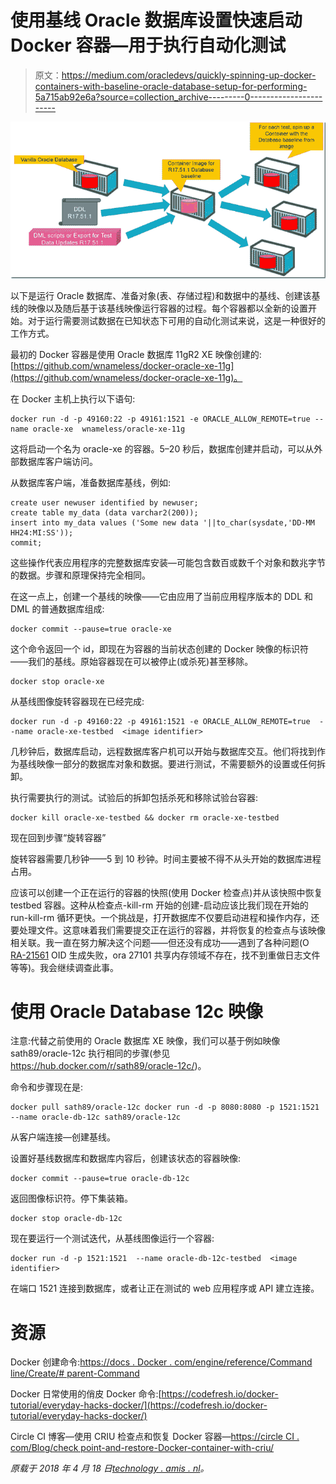 # 使用基线 Oracle 数据库设置快速启动 Docker 容器—用于执行自动化测试

> 原文：<https://medium.com/oracledevs/quickly-spinning-up-docker-containers-with-baseline-oracle-database-setup-for-performing-5a715ab92e6a?source=collection_archive---------0----------------------->

![](img/dec8ac7314ed89428eadaf90984fa83f.png)

以下是运行 Oracle 数据库、准备对象(表、存储过程)和数据中的基线、创建该基线的映像以及随后基于该基线映像运行容器的过程。每个容器都以全新的设置开始。对于运行需要测试数据在已知状态下可用的自动化测试来说，这是一种很好的工作方式。

最初的 Docker 容器是使用 Oracle 数据库 11gR2 XE 映像创建的:[https://github.com/wnameless/docker-oracle-xe-11g](https://github.com/wnameless/docker-oracle-xe-11g)。

在 Docker 主机上执行以下语句:

```
docker run -d -p 49160:22 -p 49161:1521 -e ORACLE_ALLOW_REMOTE=true --name oracle-xe  wnameless/oracle-xe-11g
```

这将启动一个名为 oracle-xe 的容器。5–20 秒后，数据库创建并启动，可以从外部数据库客户端访问。

从数据库客户端，准备数据库基线，例如:

```
create user newuser identified by newuser; 
create table my_data (data varchar2(200)); 
insert into my_data values ('Some new data '||to_char(sysdate,'DD-MM HH24:MI:SS')); 
commit;
```

这些操作代表应用程序的完整数据库安装—可能包含数百或数千个对象和数兆字节的数据。步骤和原理保持完全相同。

在这一点上，创建一个基线的映像——它由应用了当前应用程序版本的 DDL 和 DML 的普通数据库组成:

```
docker commit --pause=true oracle-xe
```

这个命令返回一个 id，即现在为容器的当前状态创建的 Docker 映像的标识符——我们的基线。原始容器现在可以被停止(或杀死)甚至移除。

```
docker stop oracle-xe
```

从基线图像旋转容器现在已经完成:

```
docker run -d -p 49160:22 -p 49161:1521 -e ORACLE_ALLOW_REMOTE=true  --name oracle-xe-testbed  <image identifier>
```

几秒钟后，数据库启动，远程数据库客户机可以开始与数据库交互。他们将找到作为基线映像一部分的数据库对象和数据。要进行测试，不需要额外的设置或任何拆卸。

执行需要执行的测试。试验后的拆卸包括杀死和移除试验台容器:

```
docker kill oracle-xe-testbed && docker rm oracle-xe-testbed
```

现在回到步骤“旋转容器”

旋转容器需要几秒钟——5 到 10 秒钟。时间主要被不得不从头开始的数据库进程占用。

应该可以创建一个正在运行的容器的快照(使用 Docker 检查点)并从该快照中恢复 testbed 容器。这种从检查点-kill-rm 开始的创建-启动应该比我们现在开始的 run-kill-rm 循环更快。一个挑战是，打开数据库不仅要启动进程和操作内存，还要处理文件。这意味着我们需要提交正在运行的容器，并将恢复的检查点与该映像相关联。我一直在努力解决这个问题——但还没有成功——遇到了各种问题(O [RA-21561](https://stackoverflow.com/questions/31338916/sqlplus-remote-connection-giving-ora-21561) OID 生成失败，ora 27101 共享内存领域不存在，找不到重做日志文件等等)。我会继续调查此事。

# 使用 Oracle Database 12c 映像

注意:代替之前使用的 Oracle 数据库 XE 映像，我们可以基于例如映像 sath89/oracle-12c 执行相同的步骤(参见 https://hub.docker.com/r/sath89/oracle-12c/)。

命令和步骤现在是:

```
docker pull sath89/oracle-12c docker run -d -p 8080:8080 -p 1521:1521 --name oracle-db-12c sath89/oracle-12c
```

从客户端连接—创建基线。

设置好基线数据库和数据库内容后，创建该状态的容器映像:

```
docker commit --pause=true oracle-db-12c
```

返回图像标识符。停下集装箱。

```
docker stop oracle-db-12c
```

现在要运行一个测试迭代，从基线图像运行一个容器:

```
docker run -d -p 1521:1521  --name oracle-db-12c-testbed  <image identifier>
```

在端口 1521 连接到数据库，或者让正在测试的 web 应用程序或 API 建立连接。

# 资源

Docker 创建命令:[https://docs . Docker . com/engine/reference/Command line/Create/# parent-Command](https://docs.docker.com/engine/reference/commandline/create/#parent-command)

Docker 日常使用的俏皮 Docker 命令:[https://codefresh.io/docker-tutorial/everyday-hacks-docker/](https://codefresh.io/docker-tutorial/everyday-hacks-docker/)

Circle CI 博客—使用 CRIU 检查点和恢复 Docker 容器—[https://circle CI . com/Blog/check point-and-restore-Docker-container-with-criu/](https://circleci.com/blog/checkpoint-and-restore-docker-container-with-criu/)

*原载于 2018 年 4 月 18 日*[*technology . amis . nl*](https://technology.amis.nl/2018/04/18/quickly-spinning-up-docker-containers-with-baseline-oracle-database-setup-for-performing-automated-tests/)*。*